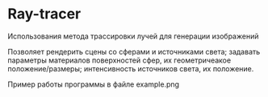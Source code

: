 # Ray-tracer
Использования метода трассировки лучей для генерации изображений

Позволяет рендерить сцены со сферами и источниками света; задавать параметры материалов поверхностей сфер, их геометричеакое положение/размеры; 
интенсивность источников света, их положение.

Пример работы программы в файле example.png
